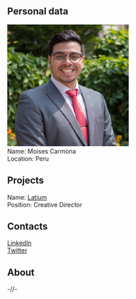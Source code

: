 ## Personal data
![ photo](photo/moises_carmona.png)  
Name: Moises Carmona    
Location: Peru  
## Projects 
Name: [Latium](../projects/latium.md)  
Position: Creative Director   
## Contacts
[LinkedIn](https://www.linkedin.com/in/moises-carmona/)  
[Twitter](https://twitter.com/maccstudio)  
## About
-//-
